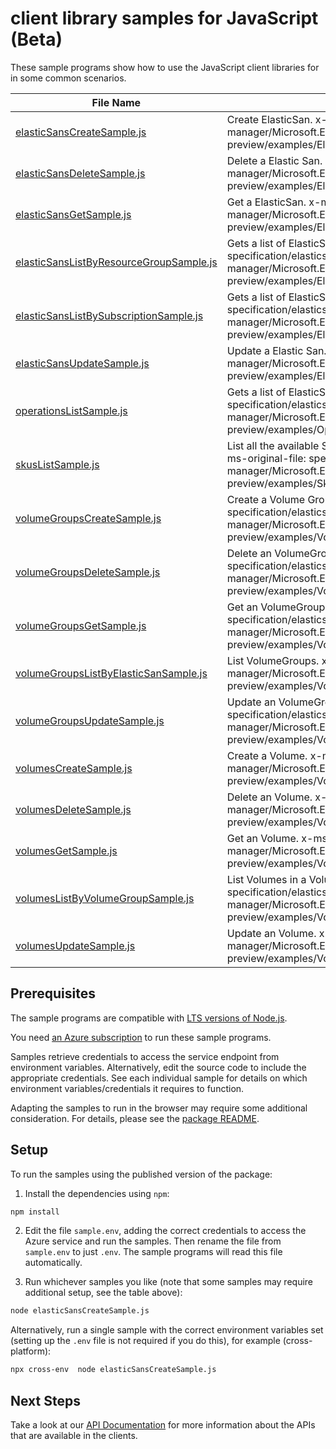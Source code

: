 # client library samples for JavaScript (Beta)

These sample programs show how to use the JavaScript client libraries for in some common scenarios.

| **File Name**                                                                   | **Description**                                                                                                                                                                                                                |
| ------------------------------------------------------------------------------- | ------------------------------------------------------------------------------------------------------------------------------------------------------------------------------------------------------------------------------ |
| [elasticSansCreateSample.js][elasticsanscreatesample]                           | Create ElasticSan. x-ms-original-file: specification/elasticsan/resource-manager/Microsoft.ElasticSan/preview/2021-11-20-preview/examples/ElasticSans_Create_MaximumSet_Gen.json                                               |
| [elasticSansDeleteSample.js][elasticsansdeletesample]                           | Delete a Elastic San. x-ms-original-file: specification/elasticsan/resource-manager/Microsoft.ElasticSan/preview/2021-11-20-preview/examples/ElasticSans_Delete_MaximumSet_Gen.json                                            |
| [elasticSansGetSample.js][elasticsansgetsample]                                 | Get a ElasticSan. x-ms-original-file: specification/elasticsan/resource-manager/Microsoft.ElasticSan/preview/2021-11-20-preview/examples/ElasticSans_Get_MaximumSet_Gen.json                                                   |
| [elasticSansListByResourceGroupSample.js][elasticsanslistbyresourcegroupsample] | Gets a list of ElasticSan in a resource group. x-ms-original-file: specification/elasticsan/resource-manager/Microsoft.ElasticSan/preview/2021-11-20-preview/examples/ElasticSans_ListByResourceGroup_MaximumSet_Gen.json      |
| [elasticSansListBySubscriptionSample.js][elasticsanslistbysubscriptionsample]   | Gets a list of ElasticSans in a subscription x-ms-original-file: specification/elasticsan/resource-manager/Microsoft.ElasticSan/preview/2021-11-20-preview/examples/ElasticSans_ListBySubscription_MaximumSet_Gen.json         |
| [elasticSansUpdateSample.js][elasticsansupdatesample]                           | Update a Elastic San. x-ms-original-file: specification/elasticsan/resource-manager/Microsoft.ElasticSan/preview/2021-11-20-preview/examples/ElasticSans_Update_MaximumSet_Gen.json                                            |
| [operationsListSample.js][operationslistsample]                                 | Gets a list of ElasticSan operations. x-ms-original-file: specification/elasticsan/resource-manager/Microsoft.ElasticSan/preview/2021-11-20-preview/examples/Operations_List_MaximumSet_Gen.json                               |
| [skusListSample.js][skuslistsample]                                             | List all the available Skus in the region and information related to them x-ms-original-file: specification/elasticsan/resource-manager/Microsoft.ElasticSan/preview/2021-11-20-preview/examples/Skus_List_MaximumSet_Gen.json |
| [volumeGroupsCreateSample.js][volumegroupscreatesample]                         | Create a Volume Group. x-ms-original-file: specification/elasticsan/resource-manager/Microsoft.ElasticSan/preview/2021-11-20-preview/examples/VolumeGroups_Create_MaximumSet_Gen.json                                          |
| [volumeGroupsDeleteSample.js][volumegroupsdeletesample]                         | Delete an VolumeGroup. x-ms-original-file: specification/elasticsan/resource-manager/Microsoft.ElasticSan/preview/2021-11-20-preview/examples/VolumeGroups_Delete_MaximumSet_Gen.json                                          |
| [volumeGroupsGetSample.js][volumegroupsgetsample]                               | Get an VolumeGroups. x-ms-original-file: specification/elasticsan/resource-manager/Microsoft.ElasticSan/preview/2021-11-20-preview/examples/VolumeGroups_Get_MaximumSet_Gen.json                                               |
| [volumeGroupsListByElasticSanSample.js][volumegroupslistbyelasticsansample]     | List VolumeGroups. x-ms-original-file: specification/elasticsan/resource-manager/Microsoft.ElasticSan/preview/2021-11-20-preview/examples/VolumeGroups_ListByElasticSan_MaximumSet_Gen.json                                    |
| [volumeGroupsUpdateSample.js][volumegroupsupdatesample]                         | Update an VolumeGroup. x-ms-original-file: specification/elasticsan/resource-manager/Microsoft.ElasticSan/preview/2021-11-20-preview/examples/VolumeGroups_Update_MaximumSet_Gen.json                                          |
| [volumesCreateSample.js][volumescreatesample]                                   | Create a Volume. x-ms-original-file: specification/elasticsan/resource-manager/Microsoft.ElasticSan/preview/2021-11-20-preview/examples/Volumes_Create_MaximumSet_Gen.json                                                     |
| [volumesDeleteSample.js][volumesdeletesample]                                   | Delete an Volume. x-ms-original-file: specification/elasticsan/resource-manager/Microsoft.ElasticSan/preview/2021-11-20-preview/examples/Volumes_Delete_MaximumSet_Gen.json                                                    |
| [volumesGetSample.js][volumesgetsample]                                         | Get an Volume. x-ms-original-file: specification/elasticsan/resource-manager/Microsoft.ElasticSan/preview/2021-11-20-preview/examples/Volumes_Get_MaximumSet_Gen.json                                                          |
| [volumesListByVolumeGroupSample.js][volumeslistbyvolumegroupsample]             | List Volumes in a VolumeGroup. x-ms-original-file: specification/elasticsan/resource-manager/Microsoft.ElasticSan/preview/2021-11-20-preview/examples/Volumes_ListByVolumeGroup_MaximumSet_Gen.json                            |
| [volumesUpdateSample.js][volumesupdatesample]                                   | Update an Volume. x-ms-original-file: specification/elasticsan/resource-manager/Microsoft.ElasticSan/preview/2021-11-20-preview/examples/Volumes_Update_MaximumSet_Gen.json                                                    |

## Prerequisites

The sample programs are compatible with [LTS versions of Node.js](https://github.com/nodejs/release#release-schedule).

You need [an Azure subscription][freesub] to run these sample programs.

Samples retrieve credentials to access the service endpoint from environment variables. Alternatively, edit the source code to include the appropriate credentials. See each individual sample for details on which environment variables/credentials it requires to function.

Adapting the samples to run in the browser may require some additional consideration. For details, please see the [package README][package].

## Setup

To run the samples using the published version of the package:

1. Install the dependencies using `npm`:

```bash
npm install
```

2. Edit the file `sample.env`, adding the correct credentials to access the Azure service and run the samples. Then rename the file from `sample.env` to just `.env`. The sample programs will read this file automatically.

3. Run whichever samples you like (note that some samples may require additional setup, see the table above):

```bash
node elasticSansCreateSample.js
```

Alternatively, run a single sample with the correct environment variables set (setting up the `.env` file is not required if you do this), for example (cross-platform):

```bash
npx cross-env  node elasticSansCreateSample.js
```

## Next Steps

Take a look at our [API Documentation][apiref] for more information about the APIs that are available in the clients.

[elasticsanscreatesample]: https://github.com/Azure/azure-sdk-for-js/blob/main/sdk/elasticsans/arm-elasticsan/samples/v1-beta/javascript/elasticSansCreateSample.js
[elasticsansdeletesample]: https://github.com/Azure/azure-sdk-for-js/blob/main/sdk/elasticsans/arm-elasticsan/samples/v1-beta/javascript/elasticSansDeleteSample.js
[elasticsansgetsample]: https://github.com/Azure/azure-sdk-for-js/blob/main/sdk/elasticsans/arm-elasticsan/samples/v1-beta/javascript/elasticSansGetSample.js
[elasticsanslistbyresourcegroupsample]: https://github.com/Azure/azure-sdk-for-js/blob/main/sdk/elasticsans/arm-elasticsan/samples/v1-beta/javascript/elasticSansListByResourceGroupSample.js
[elasticsanslistbysubscriptionsample]: https://github.com/Azure/azure-sdk-for-js/blob/main/sdk/elasticsans/arm-elasticsan/samples/v1-beta/javascript/elasticSansListBySubscriptionSample.js
[elasticsansupdatesample]: https://github.com/Azure/azure-sdk-for-js/blob/main/sdk/elasticsans/arm-elasticsan/samples/v1-beta/javascript/elasticSansUpdateSample.js
[operationslistsample]: https://github.com/Azure/azure-sdk-for-js/blob/main/sdk/elasticsans/arm-elasticsan/samples/v1-beta/javascript/operationsListSample.js
[skuslistsample]: https://github.com/Azure/azure-sdk-for-js/blob/main/sdk/elasticsans/arm-elasticsan/samples/v1-beta/javascript/skusListSample.js
[volumegroupscreatesample]: https://github.com/Azure/azure-sdk-for-js/blob/main/sdk/elasticsans/arm-elasticsan/samples/v1-beta/javascript/volumeGroupsCreateSample.js
[volumegroupsdeletesample]: https://github.com/Azure/azure-sdk-for-js/blob/main/sdk/elasticsans/arm-elasticsan/samples/v1-beta/javascript/volumeGroupsDeleteSample.js
[volumegroupsgetsample]: https://github.com/Azure/azure-sdk-for-js/blob/main/sdk/elasticsans/arm-elasticsan/samples/v1-beta/javascript/volumeGroupsGetSample.js
[volumegroupslistbyelasticsansample]: https://github.com/Azure/azure-sdk-for-js/blob/main/sdk/elasticsans/arm-elasticsan/samples/v1-beta/javascript/volumeGroupsListByElasticSanSample.js
[volumegroupsupdatesample]: https://github.com/Azure/azure-sdk-for-js/blob/main/sdk/elasticsans/arm-elasticsan/samples/v1-beta/javascript/volumeGroupsUpdateSample.js
[volumescreatesample]: https://github.com/Azure/azure-sdk-for-js/blob/main/sdk/elasticsans/arm-elasticsan/samples/v1-beta/javascript/volumesCreateSample.js
[volumesdeletesample]: https://github.com/Azure/azure-sdk-for-js/blob/main/sdk/elasticsans/arm-elasticsan/samples/v1-beta/javascript/volumesDeleteSample.js
[volumesgetsample]: https://github.com/Azure/azure-sdk-for-js/blob/main/sdk/elasticsans/arm-elasticsan/samples/v1-beta/javascript/volumesGetSample.js
[volumeslistbyvolumegroupsample]: https://github.com/Azure/azure-sdk-for-js/blob/main/sdk/elasticsans/arm-elasticsan/samples/v1-beta/javascript/volumesListByVolumeGroupSample.js
[volumesupdatesample]: https://github.com/Azure/azure-sdk-for-js/blob/main/sdk/elasticsans/arm-elasticsan/samples/v1-beta/javascript/volumesUpdateSample.js
[apiref]: https://docs.microsoft.com/javascript/api/@azure/arm-elasticsan?view=azure-node-preview
[freesub]: https://azure.microsoft.com/free/
[package]: https://github.com/Azure/azure-sdk-for-js/tree/main/sdk/elasticsans/arm-elasticsan/README.md
